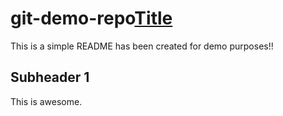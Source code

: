 # git-demo-repo[Title](README.md)
This is a simple README has been created for demo purposes!!

## Subheader 1
This is awesome.